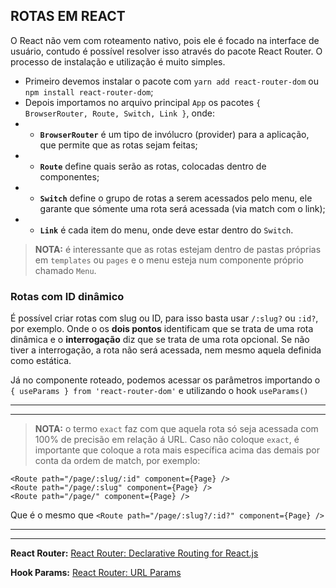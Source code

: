 ## ROTAS EM REACT

O React não vem com roteamento nativo, pois ele é focado na interface de usuário, contudo é possível resolver isso através do pacote React Router. O processo de instalação e utilização é muito simples.

- Primeiro devemos instalar o pacote com `yarn add react-router-dom` ou `npm install react-router-dom`;
- Depois importamos no arquivo principal `App` os pacotes `{ BrowserRouter, Route, Switch, Link }`, onde:
- - **`BrowserRouter`** é um tipo de invólucro (provider) para a aplicação, que permite que as rotas sejam feitas;
- - **`Route`** define quais serão as rotas, colocadas dentro de componentes;
- - **`Switch`** define o grupo de rotas a serem acessados pelo menu, ele garante que sómente uma rota será acessada (via match com o link);
-  - **`Link`** é cada item do menu, onde deve estar dentro do `Switch`.

> **NOTA:** é interessante que as rotas estejam dentro de pastas próprias em `templates` ou `pages` e o menu esteja num componente próprio chamado `Menu`.

### Rotas com ID dinâmico

É possível criar rotas com slug ou ID, para isso basta usar `/:slug?` ou `:id?`, por exemplo. Onde o os **dois pontos** identificam que se trata de uma rota dinâmica e o **interrogação** diz que se trata de uma rota opcional. Se não tiver a interrogação, a rota não será acessada, nem mesmo aquela definida como estática.

Já no componente roteado, podemos acessar os parâmetros importando o `{ useParams } from 'react-router-dom'` e utilizando o hook `useParams()`
** **
** **
> **NOTA:** o termo `exact` faz com que aquela rota só seja acessada com 100% de precisão em relação á URL. Caso não coloque `exact`, é importante que coloque a rota mais específica acima das demais por conta da ordem de match, por exemplo:

```
<Route path="/page/:slug/:id" component={Page} />
<Route path="/page/:slug" component={Page} />
<Route path="/page/" component={Page} />
```

Que é o mesmo que `<Route path="/page/:slug?/:id?" component={Page} />`
** **
** **
**React Router:** [React Router: Declarative Routing for React.js](https://reactrouter.com/web/guides/quick-start)

**Hook Params:** [React Router: URL Params](https://reactrouter.com/web/example/url-params)